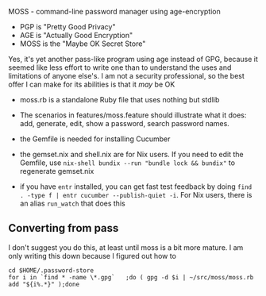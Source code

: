 MOSS - command-line password manager using age-encryption

* PGP is "Pretty Good Privacy"
* AGE is "Actually Good Encryption"
* MOSS is the "Maybe OK Secret Store"

Yes, it's yet another pass-like program using age instead of GPG,
because it seemed like less effort to write one than to understand the
uses and limitations of anyone else's. I am not a security
professional, so the best offer I can make for its abilities is that
it *may* be OK

* moss.rb is a standalone Ruby file that uses nothing but stdlib

* The scenarios in features/moss.feature should illustrate what it does:
add, generate, edit, show a password, search password names.

* the Gemfile is needed for installing Cucumber

* the gemset.nix and shell.nix are for Nix users. If you need to edit
the Gemfile, use `nix-shell bundix --run "bundle lock && bundix"` to
regenerate gemset.nix

* if you have `entr` installed, you can get fast test feedback by doing
`find . -type f | entr cucumber --publish-quiet -i`. For Nix users,
there is an alias `run_watch` that does this


## Converting from pass

I don't suggest you do this, at least until moss is a bit more mature.  I am
only writing this down because I figured out how to

    cd $HOME/.password-store
    for i in `find * -name \*.gpg`   ;do ( gpg -d $i | ~/src/moss/moss.rb add "${i%.*}" );done  
